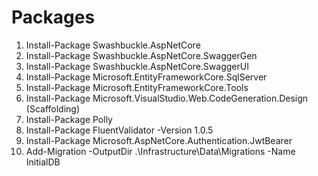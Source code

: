 # Packages
1. Install-Package Swashbuckle.AspNetCore
2. Install-Package Swashbuckle.AspNetCore.SwaggerGen
3. Install-Package Swashbuckle.AspNetCore.SwaggerUI
4. Install-Package Microsoft.EntityFrameworkCore.SqlServer
5. Install-Package Microsoft.EntityFrameworkCore.Tools
6. Install-Package Microsoft.VisualStudio.Web.CodeGeneration.Design (Scaffolding)
7. Install-Package Polly
7. Install-Package FluentValidator -Version 1.0.5
8. Install-Package Microsoft.AspNetCore.Authentication.JwtBearer
9. Add-Migration -OutputDir .\Infrastructure\Data\Migrations -Name InitialDB

